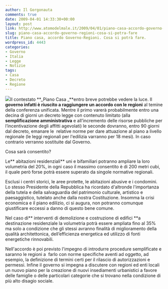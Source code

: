 ```yaml
---
author: Il Gorgonauta
comments: true
date: 2009-04-01 14:33:30+00:00
layout: post
link: http://www.atomodelmale.it/2009/04/01/piano-casa-accordo-governo-regioni-cosa-si-potra-fare/
slug: piano-casa-accordo-governo-regioni-cosa-si-potra-fare
title: Piano casa, accordo Governo-Regioni. Cosa si potrà fare.
wordpress_id: 4443
categories:
- Governo
- Italia
- Legge
- Notizie
tags:
- Casa
- Decreto
- Regione
---
```


[![](http://www.atomodelmale.it/wp-content/uploads/2009/04/piano-casa-300x225.jpg)](http://www.atomodelmale.it/wp-content/uploads/2009/04/piano-casa.jpg)Il contestato **_Piano Casa _**entro breve potrebbe vedere la luce. Il **governo **infatti è riuscito a raggiungere un accordo con le** regioni** al temine della conferenza unificata. Mentre il primo varerà probabilmente entro una decina di giorni un decreto legge con contenuto limitato (alla **semplificazione amministrativa** e all’incremento delle risorse pubbliche per l’incentivazione degli affitti agevolati) le seconde dovranno, entro 90 giorni dal decreto, emanare le  relative norme per dare attuazione al piano a livello regionale (le leggi regionali per l'edilizia varranno per 18 mesi). In caso contrario verranno sostituite dal Governo.

Cosa sarà consentito?

Le** abitazioni residenziali** uni e bifamiliari potranno ampliare la loro volumetria del 20%, in ogni caso il massimo consentito è di 200 metri cubi, il quale però forse potrà essere superato da singole normative regionali.

Esclusi i centri storici, le aree protette, le abitazioni abusive e i condomini. Lo stesso Presidente della Repubblica ha ricordato d'altronde l'importanza della tutela e della salvaguardia del patrimonio culturale, artistico e paesaggistico, tutelato anche dalla nostra Costituzione. Insomma la crisi economica e il piano edilizio, ci si augura, non potranno comunque  giustificare eccessi a danno di questo bene comune.

<!-- more -->


Nel caso di** interventi di demolizione e costruzione di edifici **a destinazione residenziale la volumetria potrà essere ampliata fino al 35% ma solo a condizione che gli stessi avranno finalità di miglioramento della qualità architettonica, dell’efficienza energetica ed utilizzo di fonti energetiche rinnovabili.

Nell'accordo è poi previsto l'impegno di introdurre procedure semplificate e saranno le regioni a  farlo con norme specifiche aventi ad oggetto, ad esempio, la definizione di termini certi per il rilascio di autorizzazioni e permessi. Infine il governo si impegna a discutere con regioni ed enti locali un nuovo piano per la creazione di nuovi insediamenti urbanistici a favore delle famiglie o delle particolari categorie che si trovano nella condizione di più alto disagio sociale.




